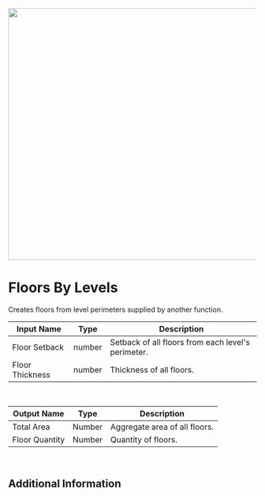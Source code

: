 <img src="preview.png" width="512">

# Floors By Levels

Creates floors from level perimeters supplied by another function.

|Input Name|Type|Description|
|---|---|---|
|Floor Setback|number|Setback of all floors from each level's perimeter.|
|Floor Thickness|number|Thickness of all floors.|


<br>

|Output Name|Type|Description|
|---|---|---|
|Total Area|Number|Aggregate area of all floors.|
|Floor Quantity|Number|Quantity of floors.|


<br>

## Additional Information

